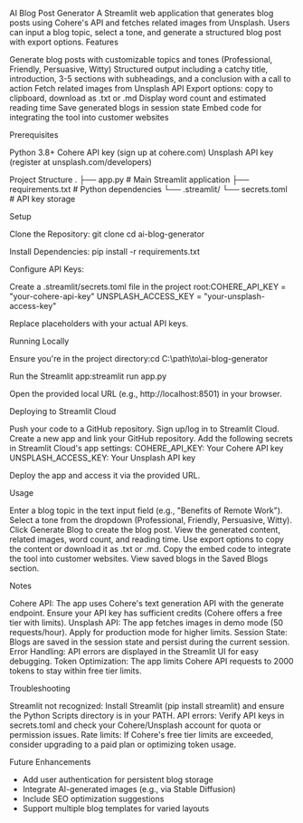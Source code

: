 AI Blog Post Generator
A Streamlit web application that generates blog posts using Cohere's API and fetches related images from Unsplash. Users can input a blog topic, select a tone, and generate a structured blog post with export options.
Features

Generate blog posts with customizable topics and tones (Professional, Friendly, Persuasive, Witty)
Structured output including a catchy title, introduction, 3-5 sections with subheadings, and a conclusion with a call to action
Fetch related images from Unsplash API
Export options: copy to clipboard, download as .txt or .md
Display word count and estimated reading time
Save generated blogs in session state
Embed code for integrating the tool into customer websites

Prerequisites

Python 3.8+
Cohere API key (sign up at cohere.com)
Unsplash API key (register at unsplash.com/developers)

Project Structure
.
├── app.py                  # Main Streamlit application
├── requirements.txt        # Python dependencies
└── .streamlit/
    └── secrets.toml        # API key storage

Setup

Clone the Repository:
git clone <repository-url>
cd ai-blog-generator


Install Dependencies:
pip install -r requirements.txt


Configure API Keys:

Create a .streamlit/secrets.toml file in the project root:COHERE_API_KEY = "your-cohere-api-key"
UNSPLASH_ACCESS_KEY = "your-unsplash-access-key"


Replace placeholders with your actual API keys.



Running Locally

Ensure you're in the project directory:cd C:\path\to\ai-blog-generator


Run the Streamlit app:streamlit run app.py


Open the provided local URL (e.g., http://localhost:8501) in your browser.

Deploying to Streamlit Cloud

Push your code to a GitHub repository.
Sign up/log in to Streamlit Cloud.
Create a new app and link your GitHub repository.
Add the following secrets in Streamlit Cloud's app settings:
COHERE_API_KEY: Your Cohere API key
UNSPLASH_ACCESS_KEY: Your Unsplash API key


Deploy the app and access it via the provided URL.

Usage

Enter a blog topic in the text input field (e.g., "Benefits of Remote Work").
Select a tone from the dropdown (Professional, Friendly, Persuasive, Witty).
Click Generate Blog to create the blog post.
View the generated content, related images, word count, and reading time.
Use export options to copy the content or download it as .txt or .md.
Copy the embed code to integrate the tool into customer websites.
View saved blogs in the Saved Blogs section.

Notes

Cohere API: The app uses Cohere's text generation API with the generate endpoint. Ensure your API key has sufficient credits (Cohere offers a free tier with limits).
Unsplash API: The app fetches images in demo mode (50 requests/hour). Apply for production mode for higher limits.
Session State: Blogs are saved in the session state and persist during the current session.
Error Handling: API errors are displayed in the Streamlit UI for easy debugging.
Token Optimization: The app limits Cohere API requests to 2000 tokens to stay within free tier limits.

Troubleshooting

Streamlit not recognized: Install Streamlit (pip install streamlit) and ensure the Python Scripts directory is in your PATH.
API errors: Verify API keys in secrets.toml and check your Cohere/Unsplash account for quota or permission issues.
Rate limits: If Cohere's free tier limits are exceeded, consider upgrading to a paid plan or optimizing token usage.

Future Enhancements

* Add user authentication for persistent blog storage
* Integrate AI-generated images (e.g., via Stable Diffusion)
* Include SEO optimization suggestions
* Support multiple blog templates for varied layouts


